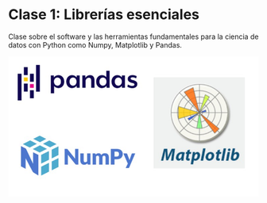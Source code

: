 # Clase 1: Librerías esenciales

Clase sobre el software y las herramientas fundamentales para la ciencia de datos con Python como Numpy, Matplotlib y Pandas.  

![foto](fotito.jpg)
